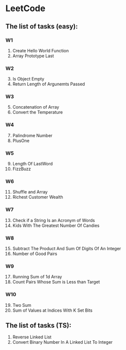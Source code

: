 # LeetCode

## The list of tasks (easy):
### W1
1) Create Hello World Function
2) Array Prototype Last
### W2
3) Is Object Empty
4) Return Length of Argunemts Passed
### W3
5) Concatenation of Array
6) Convert the Temperature
### W4
7) Palindrome Number
8) PlusOne 
### W5
9) Length Of LastWord
10) FizzBuzz
### W6
11) Shuffle and Array
12) Richest Customer Wealth
### W7
13) Check if a String Is an Acronym of Words
14) Kids With The Greatest Number Of Candies
### W8
15) Subtract The Product And Sum Of Digits Of An Integer
16) Number of Good Pairs
### W9
17) Running Sum of 1d Array
18) Count Pairs Whose Sum is Less than Target
### W10 
19) Two Sum
20) Sum of Values at Indices With K Set Bits
## The list of tasks (TS):
1) Reverse Linked List
2) Convert Binary Number In A Linked List To Integer
